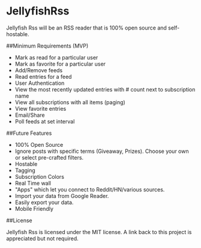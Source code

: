 JellyfishRss
============

Jellyfish Rss will be an RSS reader that is 100% open source and self-hostable.

##Minimum Requirements (MVP)

+ Mark as read for a particular user
+ Mark as favorite for a particular user
+ Add/Remove feeds
+ Read entries for a feed
+ User Authentication
+ View the most recently updated entries with # count next to subscription name
+ View all subscriptions with all items (paging)
+ View favorite entries
+ Email/Share
+ Poll feeds at set interval

##Future Features

+ 100% Open Source
+ Ignore posts with specific terms (Giveaway, Prizes). Choose your own or select pre-crafted filters.
+ Hostable 
+ Tagging
+ Subscription Colors
+ Real Time wall
+ "Apps" which let you connect to Reddit/HN/various sources. 
+ Import your data from Google Reader.
+ Easily export your data.
+ Mobile Friendly 

##License

Jellyfish Rss is licensed under the MIT license. A link back to this project is appreciated but not required.